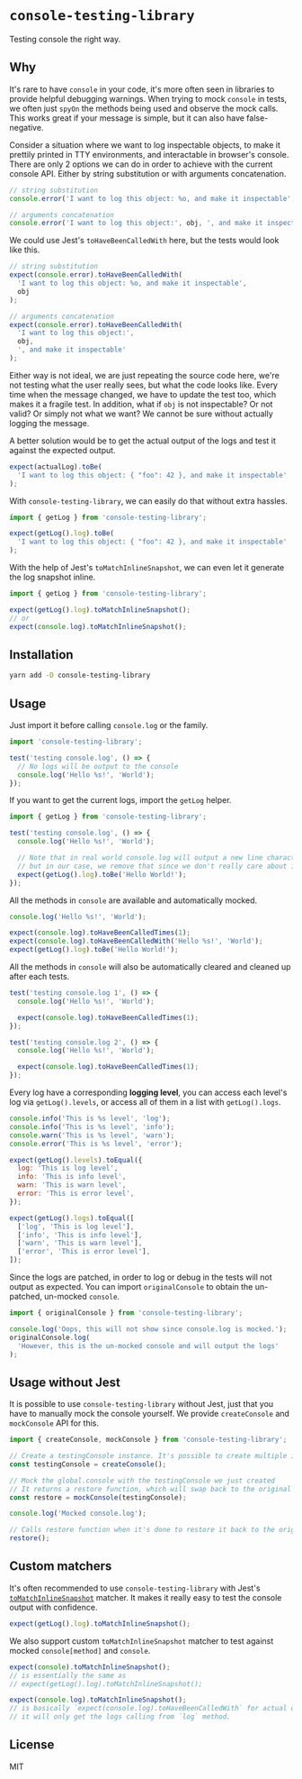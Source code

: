 # `console-testing-library`

Testing console the right way.

## Why

It's rare to have `console` in your code, it's more often seen in libraries to provide helpful debugging warnings. When trying to mock `console` in tests, we often just `spyOn` the methods being used and observe the mock calls. This works great if your message is simple, but it can also have false-negative.

Consider a situation where we want to log inspectable objects, to make it prettily printed in TTY environments, and interactable in browser's console. There are only 2 options we can do in order to achieve with the current console API. Either by string substitution or with arguments concatenation.

```js
// string substitution
console.error('I want to log this object: %o, and make it inspectable', obj);

// arguments concatenation
console.error('I want to log this object:', obj, ', and make it inspectable');
```

We could use Jest's `toHaveBeenCalledWith` here, but the tests would look like this.

```js
// string substitution
expect(console.error).toHaveBeenCalledWith(
  'I want to log this object: %o, and make it inspectable',
  obj
);

// arguments concatenation
expect(console.error).toHaveBeenCalledWith(
  'I want to log this object:',
  obj,
  ', and make it inspectable'
);
```

Either way is not ideal, we are just repeating the source code here, we're not testing what the user really sees, but what the code looks like. Every time when the message changed, we have to update the test too, which makes it a fragile test. In addition, what if `obj` is not inspectable? Or not valid? Or simply not what we want? We cannot be sure without actually logging the message.

A better solution would be to get the actual output of the logs and test it against the expected output.

```js
expect(actualLog).toBe(
  'I want to log this object: { "foo": 42 }, and make it inspectable'
);
```

With `console-testing-library`, we can easily do that without extra hassles.

```js
import { getLog } from 'console-testing-library';

expect(getLog().log).toBe(
  'I want to log this object: { "foo": 42 }, and make it inspectable'
);
```

With the help of Jest's `toMatchInlineSnapshot`, we can even let it generate the log snapshot inline.

```js
import { getLog } from 'console-testing-library';

expect(getLog().log).toMatchInlineSnapshot();
// or
expect(console.log).toMatchInlineSnapshot();
```

## Installation

```sh
yarn add -D console-testing-library
```

## Usage

Just import it before calling `console.log` or the family.

```js
import 'console-testing-library';

test('testing console.log', () => {
  // No logs will be output to the console
  console.log('Hello %s!', 'World');
});
```

If you want to get the current logs, import the `getLog` helper.

```js
import { getLog } from 'console-testing-library';

test('testing console.log', () => {
  console.log('Hello %s!', 'World');

  // Note that in real world console.log will output a new line character in the end,
  // but in our case, we remove that since we don't really care about it.
  expect(getLog().log).toBe('Hello World!');
});
```

All the methods in `console` are available and automatically mocked.

```js
console.log('Hello %s!', 'World');

expect(console.log).toHaveBeenCalledTimes(1);
expect(console.log).toHaveBeenCalledWith('Hello %s!', 'World');
expect(getLog().log).toBe('Hello World!');
```

All the methods in `console` will also be automatically cleared and cleaned up after each tests.

```js
test('testing console.log 1', () => {
  console.log('Hello %s!', 'World');

  expect(console.log).toHaveBeenCalledTimes(1);
});

test('testing console.log 2', () => {
  console.log('Hello %s!', 'World');

  expect(console.log).toHaveBeenCalledTimes(1);
});
```

Every log have a corresponding **logging level**, you can access each level's log via `getLog().levels`, or access all of them in a list with `getLog().logs`.

```js
console.info('This is %s level', 'log');
console.info('This is %s level', 'info');
console.warn('This is %s level', 'warn');
console.error('This is %s level', 'error');

expect(getLog().levels).toEqual({
  log: 'This is log level',
  info: 'This is info level',
  warn: 'This is warn level',
  error: 'This is error level',
});

expect(getLog().logs).toEqual([
  ['log', 'This is log level'],
  ['info', 'This is info level'],
  ['warn', 'This is warn level'],
  ['error', 'This is error level'],
]);
```

Since the logs are patched, in order to log or debug in the tests will not output as expected. You can import `originalConsole` to obtain the un-patched, un-mocked `console`.

```js
import { originalConsole } from 'console-testing-library';

console.log('Oops, this will not show since console.log is mocked.');
originalConsole.log(
  'However, this is the un-mocked console and will output the logs'
);
```

## Usage without Jest

It is possible to use `console-testing-library` without Jest, just that you have to manually mock the console yourself. We provide `createConsole` and `mockConsole` API for this.

```js
import { createConsole, mockConsole } from 'console-testing-library';

// Create a testingConsole instance. It's possible to create multiple instances if needed
const testingConsole = createConsole();

// Mock the global.console with the testingConsole we just created
// It returns a restore function, which will swap back to the original console
const restore = mockConsole(testingConsole);

console.log('Mocked console.log');

// Calls restore function when it's done to restore it back to the original console
restore();
```

## Custom matchers

It's often recommended to use `console-testing-library` with Jest's [`toMatchInlineSnapshot`](https://jestjs.io/docs/en/expect#tomatchinlinesnapshotpropertymatchers-inlinesnapshot) matcher. It makes it really easy to test the console output with confidence.

```js
expect(getLog().log).toMatchInlineSnapshot();
```

We also support custom `toMatchInlineSnapshot` matcher to test against mocked `console[method]` and `console`.

```js
expect(console).toMatchInlineSnapshot();
// is essentially the same as
// expect(getLog().log).toMatchInlineSnapshot();

expect(console.log).toMatchInlineSnapshot();
// is basically `expect(console.log).toHaveBeenCalledWith` for actual output,
// it will only get the logs calling from `log` method.
```

## License

MIT
